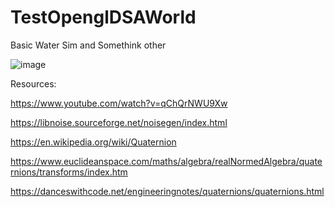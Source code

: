 # TestOpenglDSAWorld
Basic Water Sim and Somethink other



![image](https://github.com/user-attachments/assets/b62d815b-7583-4c7e-9c2a-447c032832fd)

Resources:

https://www.youtube.com/watch?v=qChQrNWU9Xw

https://libnoise.sourceforge.net/noisegen/index.html

https://en.wikipedia.org/wiki/Quaternion

https://www.euclideanspace.com/maths/algebra/realNormedAlgebra/quaternions/transforms/index.htm

https://danceswithcode.net/engineeringnotes/quaternions/quaternions.html

